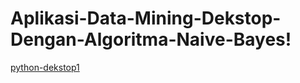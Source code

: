 # Aplikasi-Data-Mining-Dekstop-Dengan-Algoritma-Naive-Bayes!
[python-dekstop1](https://github.com/user-attachments/assets/e31f5ea6-c34a-4036-89e0-6d7f9e398d41)
